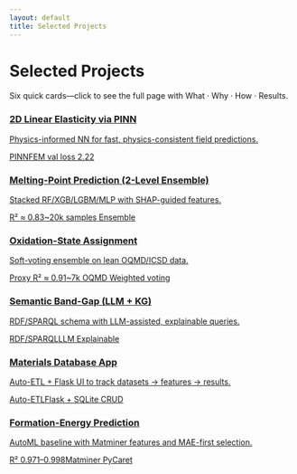 ```yaml
---
layout: default
title: Selected Projects
---
```

# Selected Projects
<p class="muted">Six quick cards—click to see the full page with What · Why · How · Results.</p>

<div class="proj-grid">

  <a class="proj-card compact" href="/pinn-elasticity">
    <h3>2D Linear Elasticity via PINN</h3>
    <p>Physics-informed NN for fast, physics-consistent field predictions.</p>
    <p class="chips">
      <span class="badge">PINN</span><span class="badge alt">FEM</span>
      <span class="badge alt">val loss 2.22</span>
    </p>
  </a>

  <a class="proj-card compact" href="/mp-ensemble">
    <h3>Melting-Point Prediction (2-Level Ensemble)</h3>
    <p>Stacked RF/XGB/LGBM/MLP with SHAP-guided features.</p>
    <p class="chips">
      <span class="badge">R² ≈ 0.83</span><span class="badge alt">~20k samples</span>
      <span class="badge alt">Ensemble</span>
    </p>
  </a>

  <a class="proj-card compact" href="/oxidation-states">
    <h3>Oxidation-State Assignment</h3>
    <p>Soft-voting ensemble on lean OQMD/ICSD data.</p>
    <p class="chips">
      <span class="badge">Proxy R² ≈ 0.91</span><span class="badge alt">~7k OQMD</span>
      <span class="badge alt">Weighted voting</span>
    </p>
  </a>

  <a class="proj-card compact" href="/bandgap-kg">
    <h3>Semantic Band-Gap (LLM + KG)</h3>
    <p>RDF/SPARQL schema with LLM-assisted, explainable queries.</p>
    <p class="chips">
      <span class="badge">RDF/SPARQL</span><span class="badge alt">LLM</span>
      <span class="badge alt">Explainable</span>
    </p>
  </a>

  <a class="proj-card compact" href="/db-app">
    <h3>Materials Database App</h3>
    <p>Auto-ETL + Flask UI to track datasets → features → results.</p>
    <p class="chips">
      <span class="badge">Auto-ETL</span><span class="badge alt">Flask + SQLite</span>
      <span class="badge alt">CRUD</span>
    </p>
  </a>

  <a class="proj-card compact" href="/formation-energy">
    <h3>Formation-Energy Prediction</h3>
    <p>AutoML baseline with Matminer features and MAE-first selection.</p>
    <p class="chips">
      <span class="badge">R² 0.971–0.998</span><span class="badge alt">Matminer</span>
      <span class="badge alt">PyCaret</span>
    </p>
  </a>

</div>
